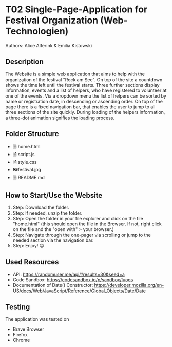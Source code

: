 # T02 Single-Page-Application for Festival Organization (Web-Technologien)

Authors: Alice Alferink & Emilia Kistowski

## Description
The Website is a simple web application that aims to help with the organization of the festival "Rock am See".
On top of the site a countdown shows the time left until the festival starts. Three further sections display information, events and a list of helpers, who have registered to volunteer at one of the events. Via a dropdown menu the list of helpers can be sorted by name or registration date, in descending or ascending order. On top of the page there is a fixed navigation bar, that enables the user to jump to all three sections of the site quickly. During loading of the helpers information, a three-dot animation signifies the loading process.  


## Folder Structure
- 🗎 home.html
- 🗎 script.js
- 🗎 style.css
- 🖼️festival.jpg
- 🗎 README.md


## How to Start/Use the Website
1. Step: Download the folder.
2. Step: If needed, unzip the folder.
3. Step: Open the folder in your file explorer and click on the file "home.html" (this should open the file in the Browser. If not, right click on the file and the "open with" > your browser.)
4. Step: Navigate through the one-pager via scrolling or jump to the needed section via the navigation bar. 
5. Step: Enjoy! 😊


## Used Resources
- API: https://randomuser.me/api/?results=30&seed=a
- Code Sandbox: https://codesandbox.io/p/sandbox/luoos 
- Documentation of Date() Constructor: https://developer.mozilla.org/en-US/docs/Web/JavaScript/Reference/Global_Objects/Date/Date


## Testing
The application was tested on
- Brave Browser
- Firefox
- Chrome